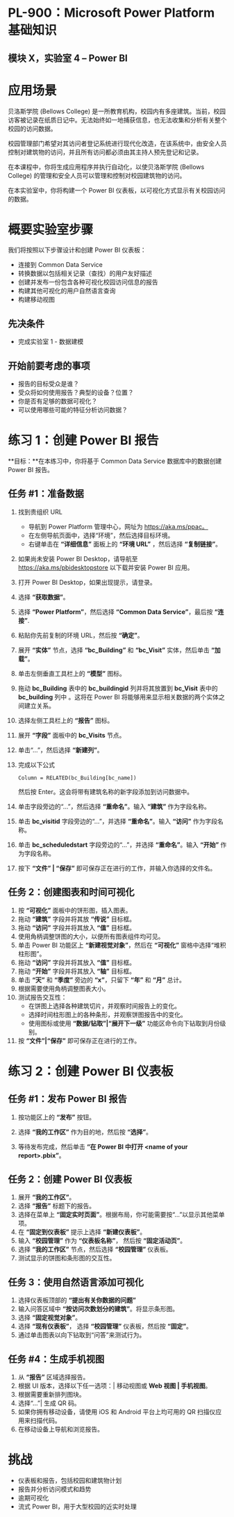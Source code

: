 ﻿---
lab:
    title: '实验室 04：Power BI'
    module: '模块 XX：Power Apps 生成'
---

# PL-900：Microsoft Power Platform 基础知识
## 模块 X，实验室 4 – Power BI

应用场景
========

贝洛斯学院 (Bellows College) 是一所教育机构，校园内有多座建筑。当前，校园访客被记录在纸质日记中。无法始终如一地捕获信息，也无法收集和分析有关整个校园的访问数据。 

校园管理部门希望对其访问者登记系统进行现代化改造，在该系统中，由安全人员控制对建筑物的访问，并且所有访问都必须由其主持人预先登记和记录。

在本课程中，你将生成应用程序并执行自动化，以使贝洛斯学院 (Bellows College) 的管理和安全人员可以管理和控制对校园建筑物的访问。 

在本实验室中，你将构建一个 Power BI 仪表板，以可视化方式显示有关校园访问的数据。

概要实验室步骤
======================

我们将按照以下步骤设计和创建 Power BI 仪表板：

-   连接到 Common Data Service 
-   转换数据以包括相关记录（查找）的用户友好描述
-    创建并发布一份包含各种可视化校园访问信息的报告
-    构建其他可视化的用户自然语言查询
-    构建移动视图


## 先决条件

* 完成实验室 1 - 数据建模

开始前要考虑的事项
-----------------------------------

-   报告的目标受众是谁？
-   受众将如何使用报告？典型的设备？位置？
-   你是否有足够的数据可视化？
-   可以使用哪些可能的特征分析访问数据？

练习 1：创建 Power BI 报告 
===============================

**目标：**在本练习中，你将基于 Common Data Service 数据库中的数据创建 Power BI 报告。

任务 \#1：准备数据
---------------------------

1.  找到贵组织 URL

    * 导航到 Power Platform 管理中心，网址为 https://aka.ms/ppac。
    * 在左侧导航页面中，选择“环境”，然后选择目标环境。
    * 右键单击在 **“详细信息”** 面板上的 **“环境 URL”** ，然后选择 **“复制链接”**。
2. 如果尚未安装 Power BI Desktop，请导航至 https://aka.ms/pbidesktopstore 以下载并安装 Power BI 应用。

3. 打开 Power BI Desktop，如果出现提示，请登录。

4. 选择 **“获取数据”**。

5. 选择 **“Power Platform”**，然后选择 **“Common Data Service”**，最后按 **“连接”**.

6. 粘贴你先前复制的环境 URL，然后按 **“确定”**。

7. 展开 **“实体”** 节点，选择 **“bc_Building”** 和 **“bc_Visit”** 实体，然后单击 **“加载”**。

8. 单击左侧垂直工具栏上的 **“模型”** 图标。

9. 拖动 **bc_Building** 表中的 **bc_buildingid** 列并将其放置到 **bc_Visit** 表中的 **bc_building** 列中 。这将在 Power BI 将能够用来显示相关数据的两个实体之间建立关系。

10. 选择左侧工具栏上的 **“报告”** 图标。

11. 展开 **“字段”** 面板中的 **bc_Visits** 节点。

12. 单击“...”，然后选择 **“新建列”**。

13. 完成以下公式

    ```
    Column = RELATED(bc_Building[bc_name])
    ```

    然后按 Enter。这会将带有建筑名称的新字段添加到访问数据中。

14. 单击字段旁边的“...”，然后选择 **“重命名”**。输入 **“建筑”** 作为字段名称。

15. 单击 **bc_visitid** 字段旁边的“...”，并选择 **“重命名”**。输入 **“访问”** 作为字段名称。

16. 单击 **bc_scheduledstart** 字段旁边的“...”，并选择 **“重命名”**。输入 **“开始”** 作为字段名称。

17. 按下 **“文件” &#124; “保存”** 即可保存正在进行的工作，并输入你选择的文件名。

## 任务 2：创建图表和时间可视化

1. 按 **“可视化”** 面板中的饼形图，插入图表。
2. 拖动 **“建筑”** 字段并将其放 **“传说”** 目标框。
3. 拖动 **“访问”** 字段并将其放入 **“值”** 目标框。
4. 使用角柄调整饼图的大小，以便所有图表组件均可见。
5. 单击 Power BI 功能区上 **“新建视觉对象”**，然后在 **“可视化”** 窗格中选择“堆积柱形图”。 
6. 拖动 **“访问”** 字段并将其放入 **“值”** 目标框。
7. 拖动 **“开始”** 字段并将其放入 **“轴”** 目标框。
8. 单击 **“天”** 和 **“季度”** 旁边的 **“x”**，只留下 **“年”** 和 **“月”** 总计。
9. 根据需要使用角柄调整图表大小。
10. 测试报告交互性：
    * 在饼图上选择各种建筑切片，并观察时间报告上的变化。
    * 选择时间柱形图上的各种条形，并观察饼图报告中的变化。
    * 使用图标或使用 **“数据/钻取”&#124;“展开下一级”** 功能区命令向下钻取到月份级别。
11. 按 **“文件”&#124;“保存”** 即可保存正在进行的工作。

练习 2：创建 Power BI 仪表板
================================

## 任务 #1：发布 Power BI 报告

1. 按功能区上的 **“发布”** 按钮。

2. 选择 **“我的工作区”** 作为目的地，然后按 **“选择”**。

3. 等待发布完成，然后单击 **“在 Power BI 中打开 \<name of your report\>.pbix”**。

## 任务 2：创建 Power BI 仪表板

1. 展开 **“我的工作区”**。
2. 选择 **“报告”** 标题下的报告。
3. 选择在菜单上 **“固定实时页面”**。根据布局，你可能需要按“...”以显示其他菜单项。
4. 在 **“固定到仪表板”** 提示上选择 **“新建仪表板”**。
5. 输入 **“校园管理”** 作为 **“仪表板名称”**， 然后按 **“固定活动页”**。
6. 选择 **“我的工作区”** 节点，然后选择 **“校园管理”** 仪表板。
7. 测试显示的饼图和条形图的交互性。

## 任务 3：使用自然语言添加可视化

1. 选择仪表板顶部的 **“提出有关你数据的问题”**
2. 输入问答区域中 **“按访问次数划分的建筑”**。将显示条形图。
3. 选择 **“固定视觉对象”**。
4. 选择 **“现有仪表板”**， 选择 **“校园管理”** 仪表板，然后按 **“固定”**。
5. 通过单击图表以向下钻取到“问答”来测试行为。

## 任务 #4：生成手机视图

1. 从 **“报告”** 区域选择报告。
2. 根据 UI 版本，选择以下任一选项：| 移动视图或 **Web 视图 | 手机视图**。
3. 根据需要重新排列图块。
4. 选择“...”| 生成 QR 码。
5. 如果你拥有移动设备，请使用 iOS 和 Android 平台上均可用的 QR 扫描仪应用来扫描代码。
6. 在移动设备上导航和浏览报告。

# 挑战

* 仪表板和报告，包括校园和建筑物计划
* 报告并分析访问模式和趋势
* 逾期可视化
* 流式 Power BI，用于大型校园的近实时处理 